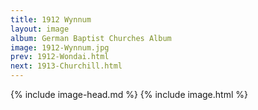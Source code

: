 ```yaml
---
title: 1912 Wynnum
layout: image
album: German Baptist Churches Album
image: 1912-Wynnum.jpg
prev: 1912-Wondai.html
next: 1913-Churchill.html
---
```

{% include image-head.md %}
{% include image.html %}